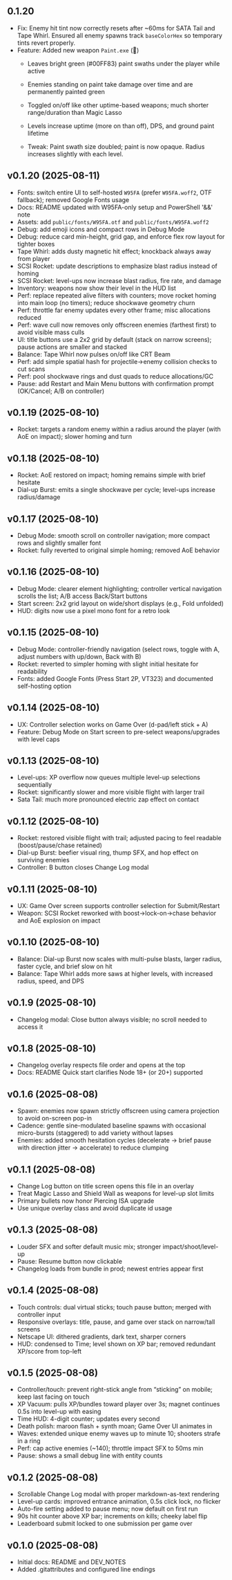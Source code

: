 ## 0.1.20
- Fix: Enemy hit tint now correctly resets after ~60ms for SATA Tail and Tape Whirl. Ensured all enemy spawns track `baseColorHex` so temporary tints revert properly.
- Feature: Added new weapon `Paint.exe` (🎨)
  - Leaves bright green (#00FF83) paint swaths under the player while active
  - Enemies standing on paint take damage over time and are permanently painted green
  - Toggled on/off like other uptime-based weapons; much shorter range/duration than Magic Lasso
  - Levels increase uptime (more on than off), DPS, and ground paint lifetime

  - Tweak: Paint swath size doubled; paint is now opaque. Radius increases slightly with each level.

## v0.1.20 (2025-08-11)

- Fonts: switch entire UI to self-hosted `W95FA` (prefer `W95FA.woff2`, OTF fallback); removed Google Fonts usage
- Docs: README updated with W95FA-only setup and PowerShell '&&' note
 - Assets: add `public/fonts/W95FA.otf` and `public/fonts/W95FA.woff2`
 - Debug: add emoji icons and compact rows in Debug Mode
 - Debug: reduce card min-height, grid gap, and enforce flex row layout for tighter boxes
 - Tape Whirl: adds dusty magnetic hit effect; knockback always away from player
 - SCSI Rocket: update descriptions to emphasize blast radius instead of homing
 - SCSI Rocket: level-ups now increase blast radius, fire rate, and damage
 - Inventory: weapons now show their level in the HUD list
 - Perf: replace repeated alive filters with counters; move rocket homing into main loop (no timers); reduce shockwave geometry churn
 - Perf: throttle far enemy updates every other frame; misc allocations reduced
 - Perf: wave cull now removes only offscreen enemies (farthest first) to avoid visible mass culls
 - UI: title buttons use a 2x2 grid by default (stack on narrow screens); pause actions are smaller and stacked
 - Balance: Tape Whirl now pulses on/off like CRT Beam
 - Perf: add simple spatial hash for projectile→enemy collision checks to cut scans
 - Perf: pool shockwave rings and dust quads to reduce allocations/GC
 - Pause: add Restart and Main Menu buttons with confirmation prompt (OK/Cancel; A/B on controller)

## v0.1.19 (2025-08-10)

- Rocket: targets a random enemy within a radius around the player (with AoE on impact); slower homing and turn

## v0.1.18 (2025-08-10)

- Rocket: AoE restored on impact; homing remains simple with brief hesitate
- Dial-up Burst: emits a single shockwave per cycle; level-ups increase radius/damage

## v0.1.17 (2025-08-10)

- Debug Mode: smooth scroll on controller navigation; more compact rows and slightly smaller font
- Rocket: fully reverted to original simple homing; removed AoE behavior

## v0.1.16 (2025-08-10)

- Debug Mode: clearer element highlighting; controller vertical navigation scrolls the list; A/B access Back/Start buttons
- Start screen: 2x2 grid layout on wide/short displays (e.g., Fold unfolded)
- HUD: digits now use a pixel mono font for a retro look

## v0.1.15 (2025-08-10)

- Debug Mode: controller-friendly navigation (select rows, toggle with A, adjust numbers with up/down, Back with B)
- Rocket: reverted to simpler homing with slight initial hesitate for readability
- Fonts: added Google Fonts (Press Start 2P, VT323) and documented self-hosting option

## v0.1.14 (2025-08-10)

- UX: Controller selection works on Game Over (d-pad/left stick + A)
- Feature: Debug Mode on Start screen to pre-select weapons/upgrades with level caps

## v0.1.13 (2025-08-10)

- Level-ups: XP overflow now queues multiple level-up selections sequentially
- Rocket: significantly slower and more visible flight with larger trail
- Sata Tail: much more pronounced electric zap effect on contact

## v0.1.12 (2025-08-10)

- Rocket: restored visible flight with trail; adjusted pacing to feel readable (boost/pause/chase retained)
- Dial-up Burst: beefier visual ring, thump SFX, and hop effect on surviving enemies
- Controller: B button closes Change Log modal

## v0.1.11 (2025-08-10)

- UX: Game Over screen supports controller selection for Submit/Restart
- Weapon: SCSI Rocket reworked with boost→lock-on→chase behavior and AoE explosion on impact

## v0.1.10 (2025-08-10)

- Balance: Dial-up Burst now scales with multi-pulse blasts, larger radius, faster cycle, and brief slow on hit
- Balance: Tape Whirl adds more saws at higher levels, with increased radius, speed, and DPS

## v0.1.9 (2025-08-10)

- Changelog modal: Close button always visible; no scroll needed to access it

## v0.1.8 (2025-08-10)

- Changelog overlay respects file order and opens at the top
- Docs: README Quick start clarifies Node 18+ (or 20+) supported

## v0.1.6 (2025-08-08)

- Spawn: enemies now spawn strictly offscreen using camera projection to avoid on-screen pop-in
- Cadence: gentle sine-modulated baseline spawns with occasional micro-bursts (staggered) to add variety without lapses
- Enemies: added smooth hesitation cycles (decelerate → brief pause with direction jitter → accelerate) to reduce clumping

## v0.1.1 (2025-08-08)

- Change Log button on title screen opens this file in an overlay
- Treat Magic Lasso and Shield Wall as weapons for level-up slot limits
- Primary bullets now honor Piercing ISA upgrade
- Use unique overlay class and avoid duplicate id usage

## v0.1.3 (2025-08-08)

- Louder SFX and softer default music mix; stronger impact/shoot/level-up
- Pause: Resume button now clickable
- Changelog loads from bundle in prod; newest entries appear first

## v0.1.4 (2025-08-08)

- Touch controls: dual virtual sticks; touch pause button; merged with controller input
- Responsive overlays: title, pause, and game over stack on narrow/tall screens
- Netscape UI: dithered gradients, dark text, sharper corners
- HUD: condensed to Time; level shown on XP bar; removed redundant XP/score from top-left

## v0.1.5 (2025-08-08)

- Controller/touch: prevent right-stick angle from “sticking” on mobile; keep last facing on touch
- XP Vacuum: pulls XP/bundles toward player over 3s; magnet continues 0.5s into level-up with easing
- Time HUD: 4-digit counter; updates every second
- Death polish: maroon flash + synth moan; Game Over UI animates in
- Waves: extended unique enemy waves up to minute 10; shooters strafe in a ring
- Perf: cap active enemies (~140); throttle impact SFX to 50ms min
- Pause: shows a small debug line with entity counts

## v0.1.2 (2025-08-08)

- Scrollable Change Log modal with proper markdown-as-text rendering
- Level-up cards: improved entrance animation, 0.5s click lock, no flicker
- Auto-fire setting added to pause menu; now default on first run
- 90s hit counter above XP bar; increments on kills; cheeky label flip
- Leaderboard submit locked to one submission per game over

## v0.1.0 (2025-08-08)

- Initial docs: README and DEV_NOTES
- Added .gitattributes and configured line endings


